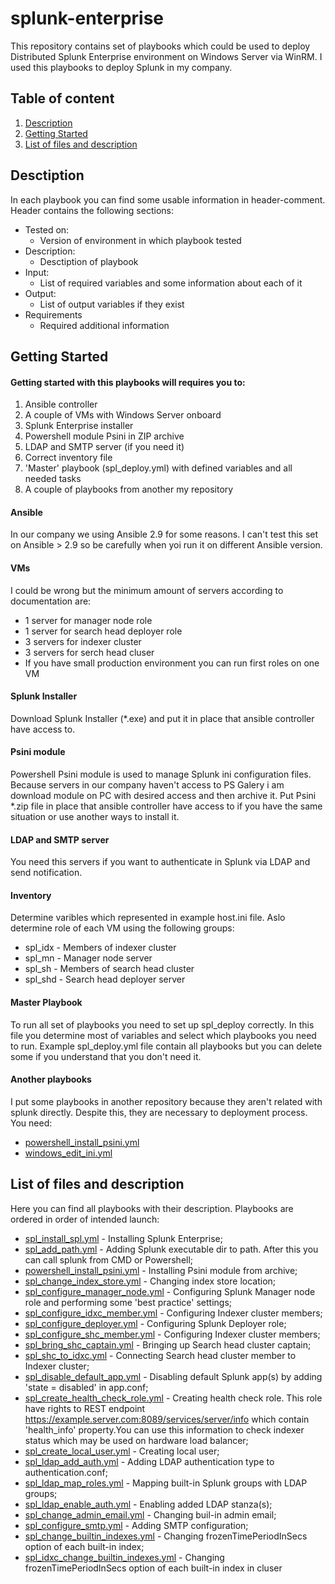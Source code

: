 # splunk-enterprise
This repository contains set of playbooks which could be used to deploy Distributed Splunk Enterprise environment on Windows Server via WinRM.
I used this playbooks to deploy Splunk in my company.

## Table of content
1. [Description](#description)
1. [Getting Started](#getting-started)
1. [List of files and description](#list-of-files-and-description)

## Desctiption
In each playbook you can find some usable information in header-comment.
Header contains the following sections:
* Tested on:
    * Version of environment in which playbook tested
* Description:
    * Desctiption of playbook
* Input: 
    * List of required variables and some information about each of it
* Output: 
    * List of output variables if they exist
* Requirements
    * Required additional information 

## Getting Started
#### Getting started with this playbooks will requires you to:
1. Ansible controller
1. A couple of VMs with Windows Server onboard
1. Splunk Enterprise installer
1. Powershell module Psini in ZIP archive
1. LDAP and SMTP server (if you need it)
1. Correct inventory file
1. 'Master' playbook (spl_deploy.yml) with defined variables and all needed tasks
1. A couple of playbooks from another my repository

#### Ansible
In our company we using Ansible 2.9 for some reasons. I can't test this set on Ansible > 2.9 so be carefully when yoi run it on different Ansible version.

#### VMs
I could be wrong but the minimum amount of servers according to documentation are:
* 1 server for manager node role
* 1 server for search head deployer role
* 3 servers for indexer cluster
* 3 servers for serch head cluser
* If you have small production environment you can run first roles on one VM

#### Splunk Installer
Download Splunk Installer (*.exe) and put it in place that ansible controller have access to.

#### Psini module
Powershell Psini module is used to manage Splunk ini configuration files.
Because servers in our company haven't access to PS Galery i am download module on PC with desired access and then archive it.
Put Psini *.zip file in place that ansible controller have access to if you have the same situation or use another ways to install it.

#### LDAP and SMTP server
You need this servers if you want to authenticate in Splunk via LDAP and send notification.

#### Inventory
Determine varibles which represented in example host.ini file.
Aslo determine role of each VM using the following groups:
* spl_idx - Members of indexer cluster
* spl_mn - Manager node server
* spl_sh - Members of search head cluster
* spl_shd - Search head deployer server

#### Master Playbook
To run all set of playbooks you need to set up spl_deploy correctly. In this file you determine most of variables and select which playbooks you need to run. Example spl_deploy.yml file contain all playbooks but you can delete some if you understand that you don't need it.

#### Another playbooks
I put some playbooks in another repository because they aren't related with splunk directly. Despite this, they are necessary to deployment process. You need:
* [powershell_install_psini.yml](https://github.com/Po-temkin/windows/blob/main/ansible/powershell/powershell_install_psini.yml)
* [windows_edit_ini.yml](https://github.com/Po-temkin/windows/blob/main/ansible/windows_edit_ini.yml)

## List of files and description
Here you can find all playbooks with their description. Playbooks are ordered in order of intended launch:
* [spl_install_spl.yml](https://github.com/Po-temkin/splunk-enterprise/blob/main/ansible/spl_install_spl.yml) - Installing Splunk Enterprise;
* [spl_add_path.yml](https://github.com/Po-temkin/splunk-enterprise/blob/main/ansible/spl_add_path.yml) - Adding Splunk executable dir to path. After this you can call splunk from CMD or Powershell;
* [powershell_install_psini.yml](https://github.com/Po-temkin/windows/blob/main/ansible/powershell/powershell_install_psini.yml) - Installing Psini module from archive;
* [spl_change_index_store.yml](https://github.com/Po-temkin/splunk-enterprise/blob/main/ansible/spl_change_index_store.yml) - Changing index store location;
* [spl_configure_manager_node.yml](https://github.com/Po-temkin/splunk-enterprise/blob/main/ansible/spl_configure_manager_node.yml) - Configuring Splunk Manager node role and performing some 'best practice' settings;
* [spl_configure_idxc_member.yml](https://github.com/Po-temkin/splunk-enterprise/blob/main/ansible/spl_configure_idxc_member.yml) - Configuring Indexer cluster members;
* [spl_configure_deployer.yml](https://github.com/Po-temkin/splunk-enterprise/blob/main/ansible/spl_configure_deployer.yml) - Configuring Splunk Deployer role;
* [spl_configure_shc_member.yml](https://github.com/Po-temkin/splunk-enterprise/blob/main/ansible/spl_configure_shc_member.yml) - Configuring Indexer cluster members;
* [spl_bring_shc_captain.yml](https://github.com/Po-temkin/splunk-enterprise/blob/main/ansible/spl_bring_shc_captain.yml) - Bringing up Search head cluster captain;
* [spl_shc_to_idxc.yml](https://github.com/Po-temkin/splunk-enterprise/blob/main/ansible/spl_shc_to_idxc.yml) - Connecting Search head cluster member to Indexer cluster;
* [spl_disable_default_app.yml](https://github.com/Po-temkin/splunk-enterprise/blob/main/ansible/spl_disable_default_app.yml) - Disabling default Splunk app(s) by adding 'state = disabled' in app.conf;
* [spl_create_health_check_role.yml](https://github.com/Po-temkin/splunk-enterprise/blob/main/ansible/spl_create_health_check_role.yml) - Creating health check role. This role have rights to REST endpoint https://example.server.com:8089/services/server/info which contain 'health_info' property.You can use this information to check indexer status which may be used on hardware load balancer;
* [spl_create_local_user.yml](https://github.com/Po-temkin/splunk-enterprise/blob/main/ansible/spl_create_local_user.yml) - Creating local user;
* [spl_ldap_add_auth.yml](https://github.com/Po-temkin/splunk-enterprise/blob/main/ansible/spl_ldap_add_auth.yml) - Adding LDAP authentication type to authentication.conf;
* [spl_ldap_map_roles.yml](https://github.com/Po-temkin/splunk-enterprise/blob/main/ansible/spl_ldap_map_roles.yml) - Mapping built-in Splunk groups with LDAP groups;
* [spl_ldap_enable_auth.yml](https://github.com/Po-temkin/splunk-enterprise/blob/main/ansible/spl_ldap_enable_auth.yml) - Enabling added LDAP stanza(s);
* [spl_change_admin_email.yml](https://github.com/Po-temkin/splunk-enterprise/blob/main/ansible/spl_change_admin_email.yml) - Changing buil-in admin email;
* [spl_configure_smtp.yml](https://github.com/Po-temkin/splunk-enterprise/blob/main/ansible/spl_configure_smtp.yml) - Adding SMTP configuration;
* [spl_change_builtin_indexes.yml](https://github.com/Po-temkin/splunk-enterprise/blob/main/ansible/spl_change_builtin_indexes.yml) - Changing frozenTimePeriodInSecs option of each built-in index;
* [spl_idxc_change_builtin_indexes.yml](https://github.com/Po-temkin/splunk-enterprise/blob/main/ansible/spl_idxc_change_builtin_indexes.yml) - Changing frozenTimePeriodInSecs option of each built-in index in cluser